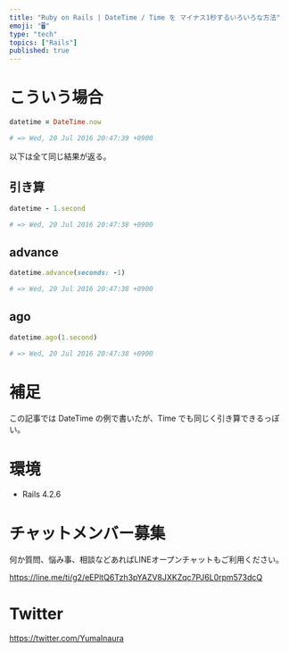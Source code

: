 ```yaml
---
title: "Ruby on Rails | DateTime / Time を マイナス1秒するいろいろな方法"
emoji: "🖥"
type: "tech"
topics: ["Rails"]
published: true
---
```


# こういう場合

```rb
datetime = DateTime.now

# => Wed, 20 Jul 2016 20:47:39 +0900
```

以下は全て同じ結果が返る。

## 引き算

```rb
datetime - 1.second

# => Wed, 20 Jul 2016 20:47:38 +0900
```

## advance 

```rb
datetime.advance(seconds: -1)

# => Wed, 20 Jul 2016 20:47:38 +0900
```

## ago

```rb
datetime.ago(1.second)

# => Wed, 20 Jul 2016 20:47:38 +0900
```

# 補足

この記事では DateTime の例で書いたが、Time でも同じく引き算できるっぽい。


# 環境

- Rails 4.2.6








<!-- Update From Qiita API -->

# チャットメンバー募集


何か質問、悩み事、相談などあればLINEオープンチャットもご利用ください。

https://line.me/ti/g2/eEPltQ6Tzh3pYAZV8JXKZqc7PJ6L0rpm573dcQ





# Twitter


https://twitter.com/YumaInaura


<!-- Update From Qiita API -->


